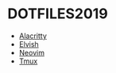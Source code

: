 # DOTFILES2019

- [Alacritty](https://github.com/jwilm/alacritty)
- [Elvish](https://elv.sh)
- [Neovim](https://neovim.io)
- [Tmux](http://tmux.github.io)
